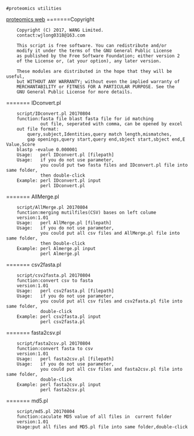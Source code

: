 

	#proteomics utilities	
[proteomics web](https://protutilities.sourceforge.io/)
=======Copyright

		Copyright (C) 2017, WANG Limited.
		contact:wjlong0318@163.com
		
		This script is free software. You can redistribute and/or                 
		modify it under the terms of the GNU General Public License              
		as published by the Free Software Foundation; either version 2           
		of the License or, (at your option), any later version.                  
                                                                          
		These modules are distributed in the hope that they will be useful,       
		but WITHOUT ANY WARRANTY; without even the implied warranty of            
		MERCHANTABILITY or FITNESS FOR A PARTICULAR PURPOSE. See the              
		GNU General Public License for more details.    

		
 

=======	IDconvert.pl

		script/IDconvert.pl 20170804		
		function:fasta file blast fasta file for id matching
				 out file, seperated with comma, can be opened by excel
		out file format:
			query,subject,Identities,query match length,mismatches,
			gap openings,query start,query end,sbject start,sbject end,E Value,Score
		blastp -evalue 0.000001
		Usage:   perl IDconvert.pl [filepath]
		Usage:   if you do not use parameter,
		         you could put two fasta files and IDconvert.pl file into same folder,
				 then double-click
		Example: perl IDconvert.pl input
			     perl IDconvert.pl
				 
======= AllMerge.pl

		script/AllMerge.pl 20170804
		function:merging mutilfiles(CSV) bases on left colume
		version:1.01
		Usage:   perl AllMerge.pl [filepath]
		Usage:   if you do not use parameter,
		         you could put all csv files and AllMerge.pl file into same folder,
				 then Double-click
		Example: perl Almerge.pl input
                 perl Almerge.pl

======= csv2fasta.pl

		script/csv2fasta.pl 20170804
		function:convert csv to fasta
		version:1.01
		Usage:   perl csv2fasta.pl [filepath]
		Usage:   if you do not use parameter,
		         you could put all csv files and csv2fasta.pl file into same folder,
				 double-click
		Example: perl csv2fasta.pl input
                 perl csv2fasta.pl
		
======= fasta2csv.pl

		script/fasta2csv.pl 20170804
		function:convert fasta to csv
		version:1.01
		Usage:   perl fasta2csv.pl [filepath]
		Usage:   if you do not use parameter,
		         you could put all csv files and fasta2csv.pl file into same folder,
				 double-click
		Example: perl fasta2csv.pl input
                 perl fasta2csv.pl

======= md5.pl

		script/md5.pl 20170804
		function:caculate MD5 value of all files in  current folder
		version:1.01		
		Usage:put all files and MD5.pl file into same folder,double-click
